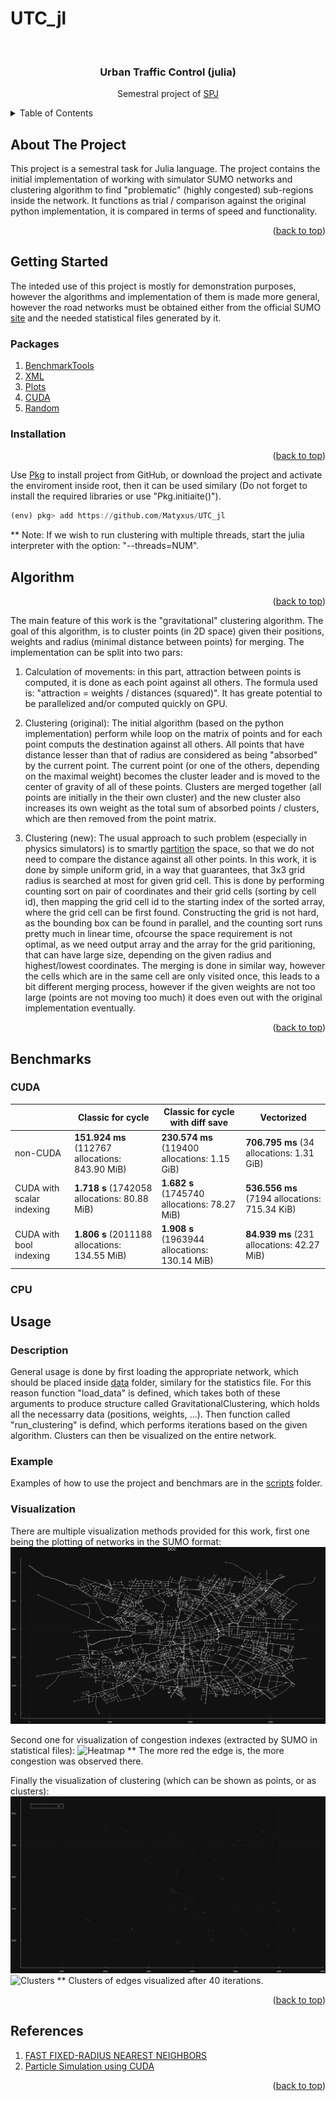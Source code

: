 # UTC_jl
<div id="top"></div>

<!-- PROJECT LOGO -->
<br />
<div align="center">
  <h3 align="center">Urban Traffic Control (julia)</h3>

  <p align="center">
  Semestral project of <a href="https://juliateachingctu.github.io/Scientific-Programming-in-Julia/dev/">SPJ</a>
  </p>
</div>

<!-- TABLE OF CONTENTS -->
<details>
  <summary>Table of Contents</summary>
  <ol>
    <li>
      <a href="#about-the-project">About The Project</a>
    </li>
    <li>
      <a href="#getting-started">Getting Started</a>
      <ul>
        <li><a href="#packages">Packages</a></li>
        <li><a href="#installation">Installation</a></li>
      </ul>
    </li>
   <li>
      <a href="#algorithms">Algorithm</a>
    </li>
    <li>
      <a href="#benchmarks">Benchmarks</a>
      <ul>
        <li><a href="#cuda">CUDA</a></li>
        <li><a href="#cpu">CPU</a></li>
      </ul>
    </li>
    <li>
      <a href="#usage">Usage</a>
      <ul>
        <li><a href="#description">Description</a></li>
        <li><a href="#example">Examples</a></li>
        <li><a href="#visualization">Visualization</a></li>
      </ul>
    </li>
    <li>
      <a href="#references">References</a>
    </li>
  </ol>
</details>


<!-- ABOUT THE PROJECT -->
## About The Project
This project is a semestral task for Julia language. The project contains the initial implementation of working with simulator SUMO networks and clustering algorithm to find "problematic" (highly congested) sub-regions inside the network. It functions as trial / comparison against the original python implementation, it is compared in terms of speed and functionality.

<p align="right">(<a href="#top">back to top</a>)</p>

<!-- GETTING STARTED -->
## Getting Started
The inteded use of this project is mostly for demonstration purposes, however the algorithms and implementation of them is made more general, however the road networks must be obtained either from the official SUMO [site](https://eclipse.dev/sumo/) and the needed statistical files generated by it.

### Packages

1) [BenchmarkTools](https://github.com/djsegal/julia_packages)
2) [XML](https://github.com/djsegal/julia_packages)
3) [Plots](https://docs.juliaplots.org/latest/) 
4) [CUDA](https://github.com/djsegal/julia_packages)
4) [Random](https://github.com/djsegal/julia_packages)

### Installation

<p align="right">(<a href="#top">back to top</a>)</p>

Use [Pkg](https://docs.julialang.org/en/v1/stdlib/Pkg/) to install project from GitHub, or download the project and activate the enviroment inside root, then it can be used similary (Do not forget to install the required libraries or use "Pkg.initiaite()").
```julia
(env) pkg> add https://github.com/Matyxus/UTC_jl
```
** Note: If we wish to run clustering with multiple threads, start the
julia interpreter with the option: "--threads=NUM".


## Algorithm
<p align="right">(<a href="#top">back to top</a>)</p>
The main feature of this work is the "gravitational" clustering algorithm. The goal of this algorithm, is to cluster points (in 2D space) given their positions, weights and radius (minimal distance between points) for merging. The implementation can be split into two pars:

1) Calculation of movements: in this part, attraction between points is computed, it is done as each point against all others. The formula used is: "attraction = weights / distances (squared)". It has greate potential to be parallelized and/or computed quickly on GPU.

2) Clustering (original): The initial algorithm (based on the python implementation) perform while loop on the matrix of points and for each point computs the destination against all others. All points that have distance lesser than that of radius are considered as being "absorbed" by the current point. The current point (or one of the others, depending on the maximal weight) becomes the cluster leader and is moved to the center of gravity of all of these points. Clusters are merged together (all points are initially in the their own cluster) and the new cluster also increases its own weight as the total sum of absorbed points / clusters, which are then removed from the point matrix. 

2) Clustering (new): The usual approach to such problem (especially in physics simulators) is to smartly [partition](https://en.wikipedia.org/wiki/Space_partitioning) the space, so that we do not need to compare the distance against all other points. In this work, it is done by simple uniform grid, in a way that guarantees, that 3x3 grid radius is searched at most for given grid cell. This is done by performing counting sort on pair of coordinates and their grid cells (sorting by cell id), then mapping the grid cell id to the starting index of the sorted array, where the grid cell can be first found. Constructing the grid is not hard, as the bounding box can be found in parallel, and the counting sort runs pretty much in linear time, ofcourse the space requirement is not optimal, as we need output array and the array for the grid paritioning, that can have large size, depending on the given radius and highest/lowest coordinates. The merging is done in similar way, however the cells which are in the same cell are only visited once, this leads to a bit different merging process, however if the given weights are not too large (points are not moving too much) it does even out with the original implementation eventually. 

<p align="right">(<a href="#top">back to top</a>)</p>

## Benchmarks

### CUDA
<table>
  <thead>
      <tr>
          <th></th>
          <th>Classic for cycle</th>
          <th>Classic for cycle with diff save</th>
          <th>Vectorized</th>
      </tr>
  </thead>
  <tbody>
      <tr>
          <td>non-CUDA</td>
          <td><strong>151.924 ms</strong> (112767 allocations: 843.90 MiB)</td>
          <td><strong>230.574 ms</strong> (119400 allocations: 1.15 GiB)</td>
          <td><strong>706.795 ms</strong> (34 allocations: 1.31 GiB)</td>
      </tr>
      <tr>
          <td>CUDA with scalar indexing</td>
          <td><strong>1.718 s</strong> (1742058 allocations: 80.88 MiB)</td>
          <td><strong>1.682 s</strong> (1745740 allocations: 78.27 MiB)</td>
          <td><strong>536.556 ms</strong> (7194 allocations: 715.34 KiB)</td>
      </tr>
      <tr>
          <td>CUDA with bool indexing</td>
          <td><strong>1.806 s</strong> (2011188 allocations: 134.55 MiB)</td>
          <td><strong>1.908 s</strong> (1963944 allocations: 130.14 MiB)</td>
          <td><strong>84.939 ms</strong> (231 allocations: 42.27 MiB)</td>
      </tr>
  </tbody>
</table>

### CPU

<!-- USAGE EXAMPLES -->
## Usage
### Description
General usage is done by first loading the appropriate network, which should be placed inside [data](https://github.com/Matyxus/UTC_jl/tree/main/data) folder, similary for the statistics file. For this reason function "load_data" is defined, which takes both of these arguments to produce structure called GravitationalClustering, which holds all the necessarry data (positions, weights, ...). Then function called "run_clustering" is defind, which performs iterations based on the given algorithm. Clusters can then be visualized on the entire network. 


### Example
Examples of how to use the project and benchmars are in the [scripts](https://github.com/Matyxus/UTC_jl/tree/main/scripts) folder.

### Visualization
There are multiple visualization methods provided for this work, 
first one being the plotting of networks in the SUMO format:
![Road network Image](images/dcc.svg)

Second one for visualization of congestion indexes (extracted by SUMO in statistical files):
![Heatmap](images/heatmap_dcc.svg)
** The more red the edge is, the more congestion was observed there.


Finally the visualization of clustering (which can be shown as points, or as clusters):
![Points](images/points_dcc.svg)
![Clusters](images/clusters.svg)
** Clusters of edges visualized after 40 iterations.

<p align="right">(<a href="#top">back to top</a>)</p>

## References
1) [FAST FIXED-RADIUS NEAREST NEIGHBORS](https://on-demand.gputechconf.com/gtc/2014/presentations/S4117-fast-fixed-radius-nearest-neighbor-gpu.pdf)
2) [Particle Simulation using CUDA](https://developer.download.nvidia.com/assets/cuda/files/particles.pdf)

<p align="right">(<a href="#top">back to top</a>)</p>


